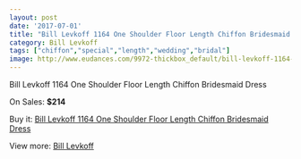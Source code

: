 ```yaml
---
layout: post
date: '2017-07-01'
title: "Bill Levkoff 1164 One Shoulder Floor Length Chiffon Bridesmaid Dress"
category: Bill Levkoff
tags: ["chiffon","special","length","wedding","bridal"]
image: http://www.eudances.com/9972-thickbox_default/bill-levkoff-1164-one-shoulder-floor-length-chiffon-bridesmaid-dress.jpg
---
```

Bill Levkoff 1164 One Shoulder Floor Length Chiffon Bridesmaid Dress

On Sales: **$214**
<a href="https://www.eudances.com/en/bill-levkoff/3279-bill-levkoff-1164-one-shoulder-floor-length-chiffon-bridesmaid-dress.html"><amp-img layout="responsive" width="600" height="600" src="//www.eudances.com/9972-thickbox_default/bill-levkoff-1164-one-shoulder-floor-length-chiffon-bridesmaid-dress.jpg" alt="Bill Levkoff 1164 One Shoulder Floor Length Chiffon Bridesmaid Dress 0" /></a>
<a href="https://www.eudances.com/en/bill-levkoff/3279-bill-levkoff-1164-one-shoulder-floor-length-chiffon-bridesmaid-dress.html"><amp-img layout="responsive" width="600" height="600" src="//www.eudances.com/9975-thickbox_default/bill-levkoff-1164-one-shoulder-floor-length-chiffon-bridesmaid-dress.jpg" alt="Bill Levkoff 1164 One Shoulder Floor Length Chiffon Bridesmaid Dress 1" /></a>
<a href="https://www.eudances.com/en/bill-levkoff/3279-bill-levkoff-1164-one-shoulder-floor-length-chiffon-bridesmaid-dress.html"><amp-img layout="responsive" width="600" height="600" src="//www.eudances.com/9974-thickbox_default/bill-levkoff-1164-one-shoulder-floor-length-chiffon-bridesmaid-dress.jpg" alt="Bill Levkoff 1164 One Shoulder Floor Length Chiffon Bridesmaid Dress 2" /></a>
<a href="https://www.eudances.com/en/bill-levkoff/3279-bill-levkoff-1164-one-shoulder-floor-length-chiffon-bridesmaid-dress.html"><amp-img layout="responsive" width="600" height="600" src="//www.eudances.com/9973-thickbox_default/bill-levkoff-1164-one-shoulder-floor-length-chiffon-bridesmaid-dress.jpg" alt="Bill Levkoff 1164 One Shoulder Floor Length Chiffon Bridesmaid Dress 3" /></a>

Buy it: [Bill Levkoff 1164 One Shoulder Floor Length Chiffon Bridesmaid Dress](https://www.eudances.com/en/bill-levkoff/3279-bill-levkoff-1164-one-shoulder-floor-length-chiffon-bridesmaid-dress.html "Bill Levkoff 1164 One Shoulder Floor Length Chiffon Bridesmaid Dress")

View more: [Bill Levkoff](https://www.eudances.com/en/57-bill-levkoff "Bill Levkoff")